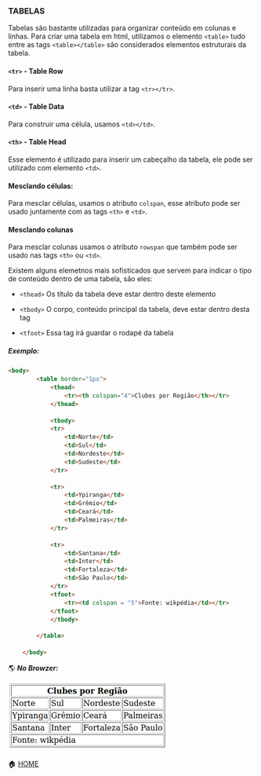 ### TABELAS

Tabelas são bastante utilizadas para organizar conteúdo em colunas e linhas. Para criar uma tabela em html, utilizamos o elemento ```<table>``` tudo entre as tags ```<table></table>``` são considerados elementos estruturais da tabela.

#### ```<tr>``` - Table Row
Para inserir uma linha basta utilizar a tag ```<tr></tr>```.

#### ```<td>``` - Table Data
Para construir uma célula, usamos ```<td></td>```.

#### ```<th>``` - Table Head
Esse elemento é utilizado para inserir um cabeçalho da tabela, ele pode ser utilizado com elemento ```<td>```.
  
#### Mesclando células:
Para mesclar células, usamos o atributo ```colspan```, esse atributo pode ser usado juntamente com as tags ```<th>``` e ```<td>```.

#### Mesclando colunas
Para mesclar colunas usamos o atributo ```rowspan``` que também pode ser usado nas tags ```<th>``` ou ```<td>```.

Existem alguns elemetnos mais sofisticados que servem para indicar o tipo de conteúdo dentro de uma tabela, são eles:

 - ```<thead>```
Os título da tabela deve estar dentro deste elemento

 - ```<tbody>```
O corpo, conteúdo principal da tabela, deve estar dentro desta tag

 - ```<tfoot>```
Essa tag irá guardar o rodapé da tabela

##### Exemplo:

```html
<body>
		<table border="1px">
			<thead>
				<tr><th colspan="4">Clubes por Região</th></tr>
			</thead>
			
			<tbody>
			<tr>
			    <td>Norte</td>
			    <td>Sul</td>
			    <td>Nordeste</td>
			    <td>Sudeste</td>
			</tr>

			<tr>
			    <td>Ypiranga</td>
			    <td>Grêmio</td>
			    <td>Ceará</td>
			    <td>Palmeiras</td>
			</tr>

			<tr>
			    <td>Santana</td>
			    <td>Inter</td>
			    <td>Fortaleza</td>
			    <td>São Paulo</td>
			</tr>
			<tfoot>
				<tr><td colspan = "5">Fonte: wikpédia</td></tr>
			</tfoot>
		    </tbody>

		</table>

	</body>
```

:earth_americas: ***No Browzer:***


![Tabela](https://github.com/Evaldo-comp/Web/blob/master/HTML/Exemplos/Capturas/tabela.png)


:house: [HOME](https://github.com/Evaldo-comp/Web)






  
  





